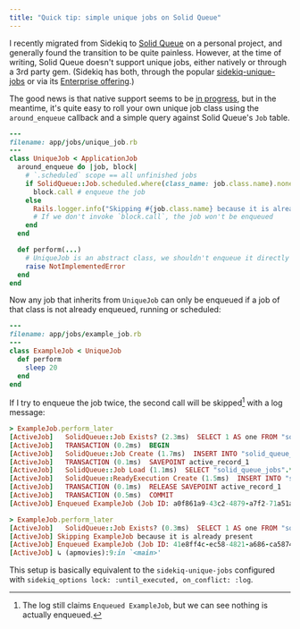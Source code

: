 ```yaml
---
title: "Quick tip: simple unique jobs on Solid Queue"
---
```


I recently migrated from Sidekiq to [Solid Queue](https://github.com/rails/solid_queue) on a personal project, and generally found the transition to be quite painless. However, at the time of writing, Solid Queue doesn't support unique jobs, either natively or through a 3rd party gem. (Sidekiq has both, through the popular [sidekiq-unique-jobs](https://github.com/mhenrixon/sidekiq-unique-jobs) or via its [Enterprise offering](https://github.com/sidekiq/sidekiq/wiki/Ent-Unique-Jobs).)

The good news is that native support seems to be [in progress](https://github.com/rails/solid_queue/issues/176), but in the meantime, it's quite easy to roll your own unique job class using the `around_enqueue` callback and a simple query against Solid Queue's `Job` table.

```ruby
---
filename: app/jobs/unique_job.rb
---
class UniqueJob < ApplicationJob
  around_enqueue do |job, block|
    # `.scheduled` scope == all unfinished jobs
    if SolidQueue::Job.scheduled.where(class_name: job.class.name).none?
      block.call # enqueue the job
    else
      Rails.logger.info("Skipping #{job.class.name} because it is already present")
      # If we don't invoke `block.call`, the job won't be enqueued
    end
  end

  def perform(...)
    # UniqueJob is an abstract class, we shouldn't enqueue it directly
    raise NotImplementedError
  end
end
```

Now any job that inherits from `UniqueJob` can only be enqueued if a job of that class is not already enqueued, running or scheduled:

```ruby
---
filename: app/jobs/example_job.rb
---
class ExampleJob < UniqueJob
  def perform
    sleep 20
  end
end
```

If I try to enqueue the job twice, the second call will be skipped[^skipped] with a log message:

```ruby
> ExampleJob.perform_later
[ActiveJob]   SolidQueue::Job Exists? (2.3ms)  SELECT 1 AS one FROM "solid_queue_jobs" WHERE "solid_queue_jobs"."finished_at" IS NULL AND "solid_queue_jobs"."class_name" = $1 LIMIT $2  [["class_name", "ExampleJob"], ["LIMIT", 1]]
[ActiveJob]   TRANSACTION (0.2ms)  BEGIN
[ActiveJob]   SolidQueue::Job Create (1.7ms)  INSERT INTO "solid_queue_jobs" ("queue_name", "class_name", "arguments", "priority", "active_job_id", "scheduled_at", "finished_at", "concurrency_key", "created_at", "updated_at") VALUES ($1, $2, $3, $4, $5, $6, $7, $8, $9, $10) RETURNING "id"  [["queue_name", "default"], ["class_name", "ExampleJob"], ["arguments", "{\"job_class\":\"ExampleJob\",\"job_id\":\"a0f861a9-43c2-4879-a7f2-71a51aa946c1\",\"provider_job_id\":null,\"queue_name\":\"default\",\"priority\":500,\"arguments\":[],\"executions\":0,\"exception_executions\":{},\"locale\":\"en\",\"timezone\":\"UTC\",\"enqueued_at\":\"2025-03-23T12:39:54.064482095Z\",\"scheduled_at\":\"2025-03-23T12:39:54.064000220Z\"}"], ["priority", 500], ["active_job_id", "a0f861a9-43c2-4879-a7f2-71a51aa946c1"], ["scheduled_at", "2025-03-23 12:39:54.064000"], ["finished_at", nil], ["concurrency_key", nil], ["created_at", "2025-03-23 12:39:54.068897"], ["updated_at", "2025-03-23 12:39:54.068897"]]
[ActiveJob]   TRANSACTION (0.1ms)  SAVEPOINT active_record_1
[ActiveJob]   SolidQueue::Job Load (1.1ms)  SELECT "solid_queue_jobs".* FROM "solid_queue_jobs" WHERE "solid_queue_jobs"."id" = $1 LIMIT $2  [["id", 234], ["LIMIT", 1]]
[ActiveJob]   SolidQueue::ReadyExecution Create (1.5ms)  INSERT INTO "solid_queue_ready_executions" ("job_id", "queue_name", "priority", "created_at") VALUES ($1, $2, $3, $4) RETURNING "id"  [["job_id", 234], ["queue_name", "default"], ["priority", 500], ["created_at", "2025-03-23 12:39:54.086915"]]
[ActiveJob]   TRANSACTION (0.1ms)  RELEASE SAVEPOINT active_record_1
[ActiveJob]   TRANSACTION (0.5ms)  COMMIT
[ActiveJob] Enqueued ExampleJob (Job ID: a0f861a9-43c2-4879-a7f2-71a51aa946c1) to SolidQueue(default)

> ExampleJob.perform_later
[ActiveJob]   SolidQueue::Job Exists? (0.3ms)  SELECT 1 AS one FROM "solid_queue_jobs" WHERE "solid_queue_jobs"."finished_at" IS NULL AND "solid_queue_jobs"."class_name" = $1 LIMIT $2  [["class_name", "ExampleJob"], ["LIMIT", 1]]
[ActiveJob] Skipping ExampleJob because it is already present
[ActiveJob] Enqueued ExampleJob (Job ID: 41e8ff4c-ec58-4821-a686-ca58740af2ca) to SolidQueue(default)
[ActiveJob] ↳ (apmovies):9:in `<main>'
```

This setup is basically equivalent to the `sidekiq-unique-jobs` configured with `sidekiq_options lock: :until_executed, on_conflict: :log`.

[^skipped]: The log still claims `Enqueued ExampleJob`, but we can see nothing is actually enqueued.